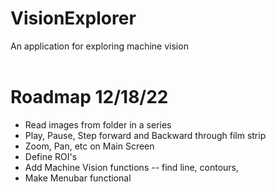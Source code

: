 # VisionExplorer 
An application for exploring machine vision
<br><br>

# Roadmap 12/18/22
* Read images from folder in a series
* Play, Pause, Step forward and Backward through film strip
* Zoom, Pan, etc on Main Screen
* Define ROI's
* Add Machine Vision functions -- find line, contours, 
* Make Menubar functional
